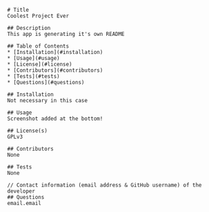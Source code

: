 
        
    # Title
    Coolest Project Ever
    
    ## Description
    This app is generating it's own README
        
    ## Table of Contents
    * [Installation](#installation)
    * [Usage](#usage)
    * [License](#license)
    * [Contributors](#contributors)
    * [Tests](#tests)
    * [Questions](#questions) 
    
    ## Installation
    Not necessary in this case
    
    ## Usage
    Screenshot added at the bottom!

    ## License(s)
    GPLv3

    ## Contributors
    None

    ## Tests
    None

    // Contact information (email address & GitHub username) of the developer
    ## Questions
    email.email

    